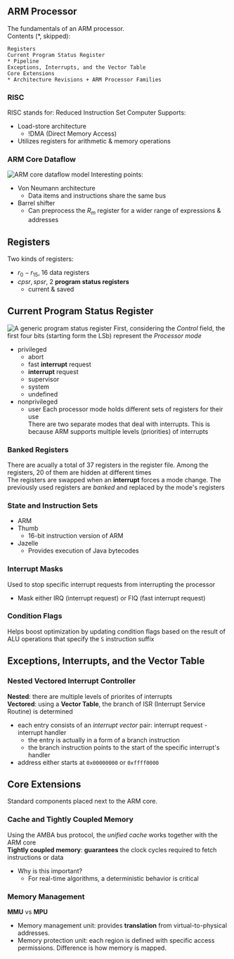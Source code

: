 ## ARM Processor
The fundamentals of an ARM processor.<br>
Contents (*, skipped):
```
Registers
Current Program Status Register
* Pipeline
Exceptions, Interrupts, and the Vector Table
Core Extensions
* Architecture Revisions + ARM Processor Families
```

### RISC
RISC stands for: Reduced Instruction Set Computer
Supports:
* Load-store architecture
  * !DMA (Direct Memory Access)
* Utilizes registers for arithmetic & memory operations

### ARM Core Dataflow
![ARM core dataflow model](https://github.com/young170/2024-1-MA/edit/main/assets/images/ARM_core_dataflow_model.png)
Interesting points:
* Von Neumann architecture
  * Data items and instructions share the same bus
* Barrel shifter
  * Can preprocess the $R_m$ register for a wider range of expressions & addresses

## Registers
Two kinds of registers:
* $r_0-r_{15}$, 16 data registers
* $cpsr, spsr$, 2 **program status registers**
  * current & saved

## Current Program Status Register
![A generic program status register](https://github.com/young170/2024-1-MA/edit/main/assets/images/program_status_register.png)
First, considering the *Control* field, the first four bits (starting form the LSb) represent the *Processor mode*<br>
* privileged
  * abort
  * fast **interrupt** request
  * **interrupt** request
  * supervisor
  * system
  * undefined
* nonprivileged
  * user
Each processor mode holds different sets of registers for their use<br>
There are two separate modes that deal with interrupts. This is because ARM supports multiple levels (priorities) of interrupts<br>

### Banked Registers
There are acually a total of 37 registers in the register file. Among the registers, 20 of them are hidden at different times<br>
The registers are swapped when an **interrupt** forces a mode change. The previously used registers are *banked* and replaced by the mode's registers<br>

### State and Instruction Sets
* ARM
* Thumb
  * 16-bit instruction version of ARM
* Jazelle
  * Provides execution of Java bytecodes
 
### Interrupt Masks
Used to stop specific interrupt requests from interrupting the processor
* Mask either IRQ (interrupt request) or FIQ (fast interrupt request)

### Condition Flags
Helps boost optimization by updating condition flags based on the result of ALU operations that specify the `S` instruction suffix<br>

## Exceptions, Interrupts, and the Vector Table

### Nested Vectored Interrupt Controller
**Nested**: there are multiple levels of priorites of interrupts<br>
**Vectored**: using a **Vector Table**, the branch of ISR (Interrupt Service Routine) is determined
* each entry consists of an *interrupt vector* pair: interrupt request - interrupt handler
  * the <interrupt handler> entry is actually in a form of a branch instruction
  * the branch instruction points to the start of the specific interrupt's handler
* address either starts at `0x00000000` or `0xffff0000`

## Core Extensions
Standard components placed next to the ARM core.

### Cache and Tightly Coupled Memory
Using the AMBA bus protocol, the *unified cache* works together with the ARM core<br>
**Tightly coupled memory**: **guarantees** the clock cycles required to fetch instructions or data
* Why is this important?
  * For real-time algorithms, a deterministic behavior is critical
 
### Memory Management
**MMU** vs **MPU**
* Memory management unit: provides **translation** from virtual-to-physical addresses.
* Memory protection unit: each region is defined with specific access permissions.
Difference is how memory is mapped.

